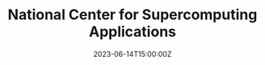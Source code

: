 ---
title: "National Center for Supercomputing Applications"
date: "2023-06-14T15:00:00Z"
location: Teams
slot:
  start: "2023-06-14T15:00:00-06:00"
  end: "2023-06-14T16:00:00-06:00"
---